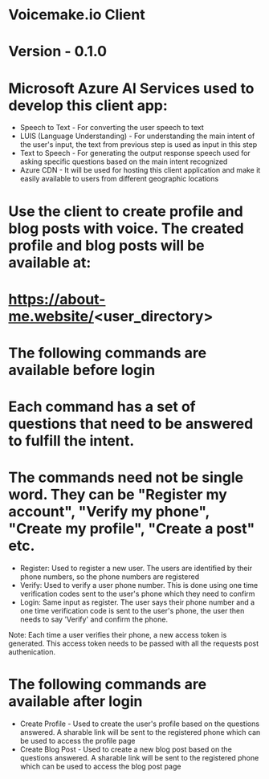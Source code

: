 # Voicemake.io Client
# Version - 0.1.0

# Microsoft Azure AI Services used to develop this client app:
- Speech to Text - For converting the user speech to text
- LUIS (Language Understanding) - For understanding the main intent of the user's input, the text from previous step is used as input in this step
- Text to Speech - For generating the output response speech used for asking specific questions based on the main intent recognized
- Azure CDN - It will be used for hosting this client application and make it easily available to users from different geographic locations

# Use the client to create profile and blog posts with voice. The created profile and blog posts will be available at: 
# https://about-me.website/<user_directory>

# The following commands are available before login
# Each command has a set of questions that need to be answered to fulfill the intent.

# The commands need not be single word. They can be "Register my account", "Verify my phone", "Create my profile", "Create a post" etc.
- Register: Used to register a new user. The users are identified by their phone numbers, so the phone numbers are registered
- Verify: Used to verify a user phone number. This is done using one time verification codes sent to the user's phone which they need to confirm
- Login: Same input as register. The user says their phone number and a one time verification code is sent to the user's phone, the user then needs to say 'Verify' and confirm the phone.

Note: Each time a user verifies their phone, a new access token is generated. This access token needs to be passed with all the requests post authenication.

# The following commands are available after login

- Create Profile - Used to create the user's profile based on the questions answered. A sharable link will be sent to the registered phone which can be used to access the profile page
- Create Blog Post - Used to create a new blog post based on the questions answered. A sharable link will be sent to the registered phone which can be used to access the blog post page